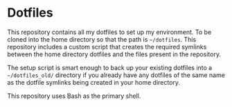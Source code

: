 Dotfiles
========

This repository contains all my dotfiles to set up my environment. To be cloned into the home directory so that the path is `~/dotfiles`. This repository includes a custom script that creates the required symlinks between the home directory dotfiles and the files present in the repository.

The setup script is smart enough to back up your existing dotfiles into a `~/dotfiles_old/` directory if you already have any dotfiles of the same name as the dotfile symlinks being created in your home directory.

This repository uses Bash as the primary shell.
